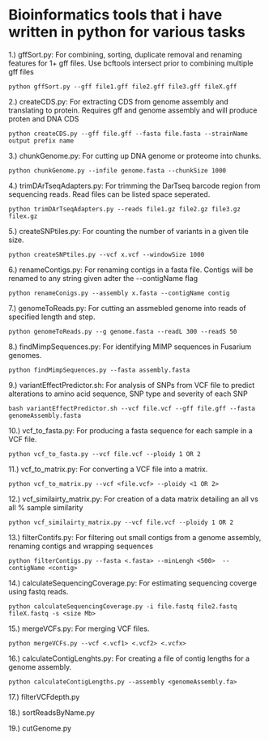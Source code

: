 # Bioinformatics tools that i have written in python for various tasks  


1.) gffSort.py: For combining, sorting, duplicate removal and renaming features for 1+ gff files. Use bcftools intersect prior to combining multiple gff files 

	python gffSort.py --gff file1.gff file2.gff file3.gff fileX.gff


2.) createCDS.py: For extracting CDS from genome assembly and translating to protein. Requires gff and genome assembly and will produce proten and DNA CDS

	python createCDS.py --gff file.gff --fasta file.fasta --strainName output prefix name
    
3.) chunkGenome.py: For cutting up DNA genome or proteome into chunks. 

	python chunkGenome.py --infile genome.fasta --chunkSize 1000 

4.) trimDArTseqAdapters.py: For trimming the DarTseq barcode region from sequencing reads. Read files can be listed space seperated. 

	python trimDArTseqAdapters.py --reads file1.gz file2.gz file3.gz filex.gz 

5.) createSNPtiles.py: For counting the number of variants in a given tile size. 
	
	python createSNPtiles.py --vcf x.vcf --windowSize 1000

6.) renameContigs.py: For renaming contigs in a fasta file. Contigs will be renamed to any string given adter the --contigName flag

	python renameConigs.py --assembly x.fasta --contigName contig

7.) genomeToReads.py: For cutting an assmebled genome into reads of specified length and step. 

	python genomeToReads.py --g genome.fasta --readL 300 --readS 50

8.) findMimpSequences.py: For identifying MIMP sequences in Fusarium genomes. 

	python findMimpSequences.py --fasta assembly.fasta

9.) variantEffectPredictor.sh: For analysis of SNPs from VCF file to predict alterations to amino acid sequence, SNP type and severity of each SNP
	
	bash variantEffectPredictor.sh --vcf file.vcf --gff file.gff --fasta genomeAssembly.fasta 

10.) vcf_to_fasta.py: For producing a fasta sequence for each sample in a VCF file.
	
	python vcf_to_fasta.py --vcf file.vcf --ploidy 1 OR 2 

11.) vcf_to_matrix.py: For converting a VCF file into a matrix.

	python vcf_to_matrix.py --vcf <file.vcf> --ploidy <1 OR 2>

12.) vcf_similairty_matrix.py: For creation of a data matrix detailing an all vs all % sample similarity 
	
	python vcf_similairty_matrix.py --vcf file.vcf --ploidy 1 OR 2

13.) filterContifs.py: For filtering out small contigs from a genome assembly, renaming contigs and wrapping sequences
	
	python filterContigs.py --fasta <.fasta> --minLengh <500>  --contigName <contig> 

14.) calculateSequencingCoverage.py: For estimating sequencing coverge using fastq reads.

	python calculateSequencingCoverage.py -i file.fastq file2.fastq fileX.fastq -s <size Mb>

15.) mergeVCFs.py: For merging VCF files. 
	
	python mergeVCFs.py --vcf <.vcf1> <.vcf2> <.vcfx>  

16.) calculateContigLenghts.py: For creating a file of contig lengths for a genome assembly. 
	
	python calculateContigLengths.py --assembly <genomeAssembly.fa>

17.) filterVCFdepth.py 

18.) sortReadsByName.py

19.) cutGenome.py

